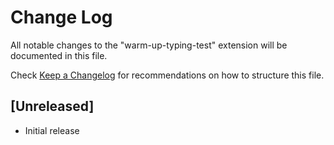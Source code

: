 # Change Log

All notable changes to the "warm-up-typing-test" extension will be documented in this file.

Check [Keep a Changelog](http://keepachangelog.com/) for recommendations on how to structure this file.

## [Unreleased]

- Initial release